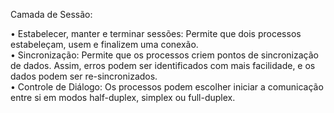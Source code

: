 Camada de Sessão:  
  
• Estabelecer, manter e terminar sessões: Permite que dois processos estabeleçam, usem e finalizem uma conexão.  
• Sincronização: Permite que os processos criem pontos de sincronização de dados. Assim, erros podem ser identificados com mais facilidade, e os dados podem ser re-sincronizados.  
• Controle de Diálogo: Os processos podem escolher iniciar a comunicação entre si em modos half-duplex, simplex ou full-duplex.  